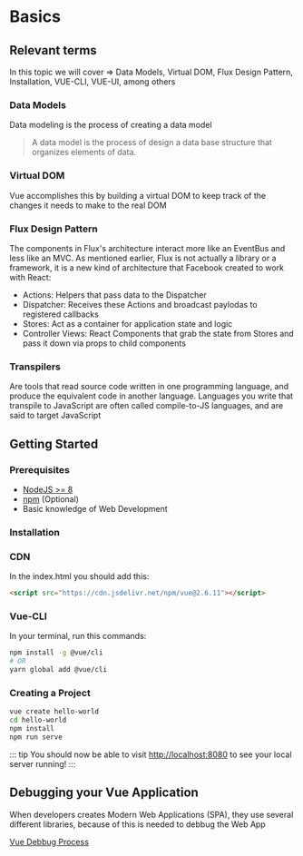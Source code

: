 # Basics

## Relevant terms

In this topic we will cover => Data Models, Virtual DOM, Flux Design Pattern, Installation, VUE-CLI, VUE-UI, among others

### Data Models

Data modeling is the process of creating a data model

> A data model is the process of design a data base structure that organizes elements of data.

### Virtual DOM

Vue accomplishes this by building a virtual DOM to keep track of the changes it needs to make to the real DOM

### Flux Design Pattern

The components in Flux's architecture interact more like an EventBus and less like an MVC. As mentioned earlier, Flux is not actually a library or a framework, it is a new kind of architecture that Facebook created to work with React:

- Actions: Helpers that pass data to the Dispatcher
- Dispatcher: Receives these Actions and broadcast paylodas to registered callbacks
- Stores: Act as a container for application state and logic
- Controller Views: React Components that grab the state from Stores and pass it down via props to child components

### Transpilers

Are tools that read source code written in one programming language, and produce the equivalent code in another language. Languages you write that transpile to JavaScript are often called compile-to-JS languages, and are said to target JavaScript

## Getting Started

### Prerequisites

- [NodeJS >= 8](https://nodejs.org/)
- [npm](https://www.npmjs.com/get-npm) (Optional)
- Basic knowledge of Web Development

### Installation

### CDN

In the index.html you should add this:

```html
<script src="https://cdn.jsdelivr.net/npm/vue@2.6.11"></script>
```

### Vue-CLI

In your terminal, run this commands:

```bash
npm install -g @vue/cli
# OR
yarn global add @vue/cli
```

### Creating a Project

```bash
vue create hello-world
cd hello-world
npm install
npm run serve
```

::: tip
You should now be able to visit [http://localhost:8080](http://localhost:8080) to see your local server running!
:::

## Debugging your Vue Application

When developers creates Modern Web Applications (SPA), they use several different libraries, because of this is needed to debbug the Web App

[Vue Debbug Process](https://vuejs.org/v2/cookbook/debugging-in-vscode.html)
